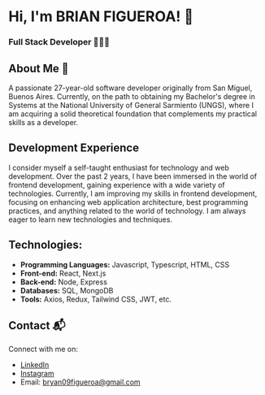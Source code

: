 # Hi, I'm BRIAN FIGUEROA! 👋
### Full Stack Developer 🧑🏻‍💻

## About Me 🚀
A passionate 27-year-old software developer originally from San Miguel, Buenos Aires. Currently, on the path to obtaining my Bachelor's degree in Systems at the National University of General Sarmiento (UNGS), where I am acquiring a solid theoretical foundation that complements my practical skills as a developer.

## Development Experience
I consider myself a self-taught enthusiast for technology and web development. Over the past 2 years, I have been immersed in the world of frontend development, gaining experience with a wide variety of technologies. Currently, I am improving my skills in frontend development, focusing on enhancing web application architecture, best programming practices, and anything related to the world of technology. I am always eager to learn new technologies and techniques.

## Technologies:
- **Programming Languages:** Javascript, Typescript, HTML, CSS
- **Front-end:** React, Next.js
- **Back-end:** Node, Express
- **Databases:** SQL, MongoDB
- **Tools:** Axios, Redux, Tailwind CSS, JWT, etc.

## Contact 📬
Connect with me on:
- [LinkedIn](https://www.linkedin.com/in/your-profile)
- [Instagram](https://www.instagram.com/your-profile)
- Email: bryan09figueroa@gmail.com